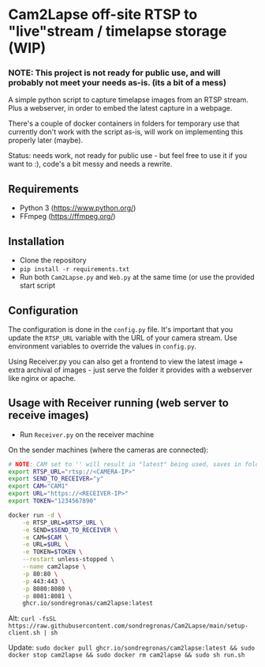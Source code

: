 # Cam2Lapse off-site RTSP to "live"stream / timelapse storage (WIP)

### NOTE: This project is not ready for public use, and will probably not meet your needs as-is. (its a bit of a mess)

A simple python script to capture timelapse images from an RTSP stream. Plus a webserver, in order to embed the latest
capture in a webpage.

There's a couple of docker containers in folders for temporary use that currently don't work with the script as-is, will
work on implementing this properly later (maybe).

Status: needs work, not ready for public use - but feel free to use it if you want to :), code's a bit messy and needs a
rewrite.

## Requirements

* Python 3 (https://www.python.org/)
* FFmpeg (https://ffmpeg.org/)

## Installation

* Clone the repository
* `pip install -r requirements.txt`
* Run both `Cam2Lapse.py` and `Web.py` at the same time (or use the provided start script

## Configuration

The configuration is done in the `config.py` file. It's important that you update the `RTSP_URL` variable with the URL
of your camera stream. Use environment variables to override the values in `config.py`.

Using Receiver.py you can also get a frontend to view the latest image + extra archival of images - just serve the
folder it provides with a webserver like nginx or apache.

## Usage with Receiver running (web server to receive images)

* Run `Receiver.py` on the receiver machine

On the sender machines (where the cameras are connected):

```sh
# NOTE: CAM set to '' will result in "latest" being used, saves in folder "1" in the receiver
export RTSP_URL="rtsp://<CAMERA-IP>"
export SEND_TO_RECEIVER="y"
export CAM="CAM1"
export URL="https://<RECEIVER-IP>"
export TOKEN="1234567890"

docker run -d \
    -e RTSP_URL=$RTSP_URL \
    -e SEND=$SEND_TO_RECEIVER \
    -e CAM=$CAM \
    -e URL=$URL \
    -e TOKEN=$TOKEN \
    --restart unless-stopped \
    --name cam2lapse \
    -p 80:80 \
    -p 443:443 \
    -p 8080:8080 \
    -p 8081:8081 \
    ghcr.io/sondregronas/cam2lapse:latest
```

Alt: `curl -fsSL https://raw.githubusercontent.com/sondregronas/Cam2Lapse/main/setup-client.sh | sh`

Update:
`sudo docker pull ghcr.io/sondregronas/cam2lapse:latest && sudo docker stop cam2lapse && sudo docker rm cam2lapse && sudo sh run.sh`
